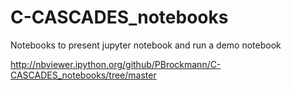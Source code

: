 # C-CASCADES_notebooks

Notebooks to present jupyter notebook and run a demo notebook

 http://nbviewer.ipython.org/github/PBrockmann/C-CASCADES_notebooks/tree/master
